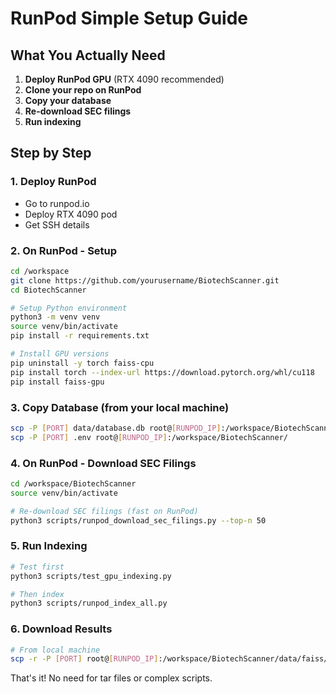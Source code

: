 # RunPod Simple Setup Guide

## What You Actually Need

1. **Deploy RunPod GPU** (RTX 4090 recommended)
2. **Clone your repo on RunPod**
3. **Copy your database**
4. **Re-download SEC filings** 
5. **Run indexing**

## Step by Step

### 1. Deploy RunPod
- Go to runpod.io
- Deploy RTX 4090 pod
- Get SSH details

### 2. On RunPod - Setup
```bash
cd /workspace
git clone https://github.com/yourusername/BiotechScanner.git
cd BiotechScanner

# Setup Python environment
python3 -m venv venv
source venv/bin/activate
pip install -r requirements.txt

# Install GPU versions
pip uninstall -y torch faiss-cpu
pip install torch --index-url https://download.pytorch.org/whl/cu118
pip install faiss-gpu
```

### 3. Copy Database (from your local machine)
```bash
scp -P [PORT] data/database.db root@[RUNPOD_IP]:/workspace/BiotechScanner/data/
scp -P [PORT] .env root@[RUNPOD_IP]:/workspace/BiotechScanner/
```

### 4. On RunPod - Download SEC Filings
```bash
cd /workspace/BiotechScanner
source venv/bin/activate

# Re-download SEC filings (fast on RunPod)
python3 scripts/runpod_download_sec_filings.py --top-n 50
```

### 5. Run Indexing
```bash
# Test first
python3 scripts/test_gpu_indexing.py

# Then index
python3 scripts/runpod_index_all.py
```

### 6. Download Results
```bash
# From local machine
scp -r -P [PORT] root@[RUNPOD_IP]:/workspace/BiotechScanner/data/faiss/ data/
```

That's it! No need for tar files or complex scripts.